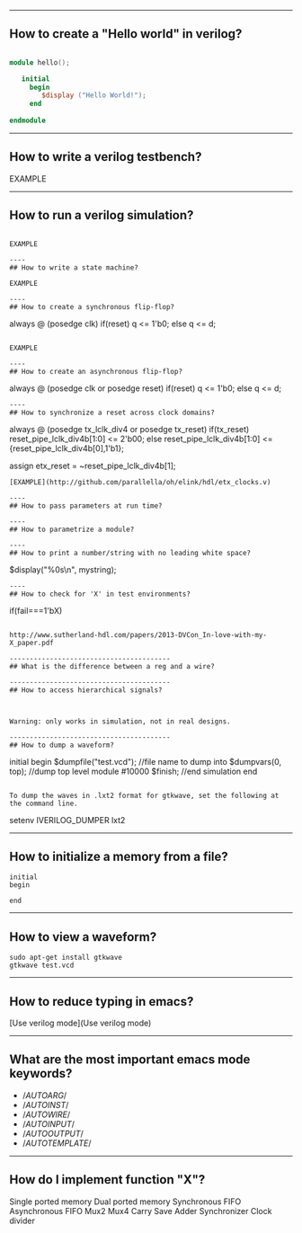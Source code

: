 
----
## How to create a "Hello world" in verilog?

```verilog

module hello();

   initial
     begin
        $display ("Hello World!");
     end
   
endmodule
```

----
## How to write a verilog testbench?

EXAMPLE

----
## How to run a verilog simulation?

```

EXAMPLE

----
## How to write a state machine?

EXAMPLE

----
## How to create a synchronous flip-flop?
```
always @ (posedge clk)
  if(reset)
    q <= 1'b0;
  else
   q <= d;
```

EXAMPLE

----
## How to create an asynchronous flip-flop?
```
always @ (posedge clk or posedge reset)
  if(reset)
    q <= 1'b0;
  else
   q <= d;
```
----
## How to synchronize a reset across clock domains?
```
always @ (posedge tx_lclk_div4 or posedge tx_reset)
      if(tx_reset)
	reset_pipe_lclk_div4b[1:0] <= 2'b00;
      else
	reset_pipe_lclk_div4b[1:0]  <= {reset_pipe_lclk_div4b[0],1'b1};   

   assign etx_reset  = ~reset_pipe_lclk_div4b[1];
```
[EXAMPLE](http://github.com/parallella/oh/elink/hdl/etx_clocks.v)

----
## How to pass parameters at run time?

----
## How to parametrize a module?

----
## How to print a number/string with no leading white space?
```
$display("%0s\n", mystring);
```
----
## How to check for 'X' in test environments?
```
if(fail===1'bX)
```

http://www.sutherland-hdl.com/papers/2013-DVCon_In-love-with-my-X_paper.pdf

----------------------------------------
## What is the difference between a reg and a wire?

----------------------------------------
## How to access hierarchical signals?



Warning: only works in simulation, not in real designs.

----------------------------------------
## How to dump a waveform?
```
initial
begin
	$dumpfile("test.vcd"); //file name to dump into
	$dumpvars(0, top);     //dump top level module
	#10000
    $finish;               //end simulation
end
```

To dump the waves in .lxt2 format for gtkwave, set the following at the command line.

```
setenv IVERILOG_DUMPER lxt2

----------------------------------------
## How to initialize a memory from a file?



```
initial
begin
	
end
```
----------------------------------------
## How to view a waveform?
```
sudo apt-get install gtkwave
gtkwave test.vcd
```


-----------------------------------------
## How to reduce typing in emacs?

[Use verilog mode](Use verilog mode)

-----------------------------------------
## What are the most important emacs mode keywords?

* /*AUTOARG*/
* /*AUTOINST*/
* /*AUTOWIRE*/
* /*AUTOINPUT*/
* /*AUTOOUTPUT*/
* /*AUTOTEMPLATE*/

----------------------------------------
## How do I implement function "X"?

Single ported memory
Dual ported memory
Synchronous FIFO
Asynchronous FIFO
Mux2
Mux4
Carry Save Adder
Synchronizer
Clock divider


